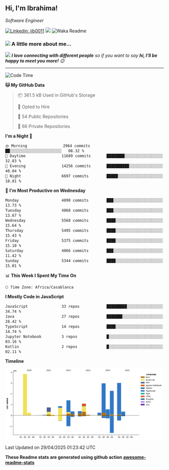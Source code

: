 <h2>Hi, I'm Ibrahima! </h2>
<p><em>Software Engineer 
</em></p>


[![Linkedin: iib0011](https://img.shields.io/badge/-iib0011-blue?style=flat-square&logo=Linkedin&logoColor=white&link=https://www.linkedin.com/in/iib0011/)](https://www.linkedin.com/in/iib0011/)
![](https://visitor-badge.glitch.me/badge?page_id=iib0011)
![Waka Readme](https://github.com/iib0011/iib0011/workflows/Waka%20Readme/badge.svg)


### <img src="https://media.giphy.com/media/VgCDAzcKvsR6OM0uWg/giphy.gif" width="50"> A little more about me...  


<img src="https://media.giphy.com/media/LnQjpWaON8nhr21vNW/giphy.gif" width="60"> <em><b>I love connecting with different people</b> so if you want to say <b>hi, I'll be happy to meet you more!</b> 😊</em>

---
<!--START_SECTION:waka-->
![Code Time](http://img.shields.io/badge/Code%20Time-4%2C764%20hrs%2050%20mins-blue)

**🐱 My GitHub Data** 

> 📦 361.5 kB Used in GitHub's Storage 
 > 
> 💼 Opted to Hire
 > 
> 📜 54 Public Repositories 
 > 
> 🔑 66 Private Repositories 
 > 
**I'm a Night 🦉** 

```text
🌞 Morning                2964 commits        ██░░░░░░░░░░░░░░░░░░░░░░░   08.32 % 
🌆 Daytime                11689 commits       ████████░░░░░░░░░░░░░░░░░   32.83 % 
🌃 Evening                14256 commits       ██████████░░░░░░░░░░░░░░░   40.04 % 
🌙 Night                  6697 commits        █████░░░░░░░░░░░░░░░░░░░░   18.81 % 
```
📅 **I'm Most Productive on Wednesday** 

```text
Monday                   4890 commits        ███░░░░░░░░░░░░░░░░░░░░░░   13.73 % 
Tuesday                  4868 commits        ███░░░░░░░░░░░░░░░░░░░░░░   13.67 % 
Wednesday                5568 commits        ████░░░░░░░░░░░░░░░░░░░░░   15.64 % 
Thursday                 5495 commits        ████░░░░░░░░░░░░░░░░░░░░░   15.43 % 
Friday                   5375 commits        ████░░░░░░░░░░░░░░░░░░░░░   15.10 % 
Saturday                 4066 commits        ███░░░░░░░░░░░░░░░░░░░░░░   11.42 % 
Sunday                   5344 commits        ████░░░░░░░░░░░░░░░░░░░░░   15.01 % 
```


📊 **This Week I Spent My Time On** 

```text
🕑︎ Time Zone: Africa/Casablanca
```

**I Mostly Code in JavaScript** 

```text
JavaScript               33 repos            █████████░░░░░░░░░░░░░░░░   34.74 % 
Java                     27 repos            ███████░░░░░░░░░░░░░░░░░░   28.42 % 
TypeScript               14 repos            ████░░░░░░░░░░░░░░░░░░░░░   14.74 % 
Jupyter Notebook         3 repos             █░░░░░░░░░░░░░░░░░░░░░░░░   03.16 % 
Kotlin                   2 repos             █░░░░░░░░░░░░░░░░░░░░░░░░   02.11 % 
```



**Timeline**

![Lines of Code chart](https://raw.githubusercontent.com/iib0011/iib0011/master/assets/bar_graph.png)


 Last Updated on 29/04/2025 01:23:42 UTC
<!--END_SECTION:waka-->

**These Readme stats are generated using github action [awesome-readme-stats](https://github.com/iib0011/waka-readme-stats)**
